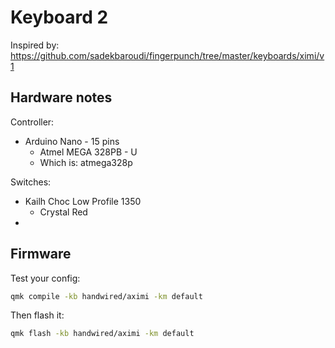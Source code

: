 # Keyboard 2

Inspired by: https://github.com/sadekbaroudi/fingerpunch/tree/master/keyboards/ximi/v1

## Hardware notes

Controller:

- Arduino Nano - 15 pins
  - Atmel MEGA 328PB - U
  - Which is: atmega328p

Switches:

- Kailh Choc Low Profile 1350
  - Crystal Red
-

## Firmware

Test your config:

```sh
qmk compile -kb handwired/aximi -km default
```

Then flash it:

```sh
qmk flash -kb handwired/aximi -km default
```
